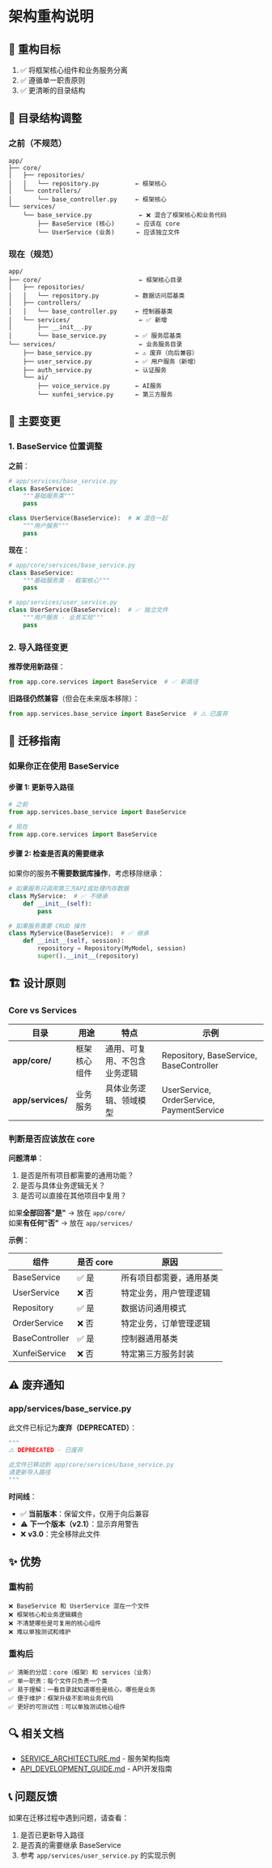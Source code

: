 # 架构重构说明

## 🎯 重构目标

1. ✅ 将框架核心组件和业务服务分离
2. ✅ 遵循单一职责原则
3. ✅ 更清晰的目录结构

## 📁 目录结构调整

### 之前（不规范）

```
app/
├── core/
│   ├── repositories/
│   │   └── repository.py          ← 框架核心
│   └── controllers/
│       └── base_controller.py     ← 框架核心
└── services/
    └── base_service.py             ← ❌ 混合了框架核心和业务代码
        ├── BaseService (核心)      ← 应该在 core
        └── UserService (业务)      ← 应该独立文件
```

### 现在（规范）

```
app/
├── core/                           ← 框架核心目录
│   ├── repositories/
│   │   └── repository.py          ← 数据访问层基类
│   ├── controllers/
│   │   └── base_controller.py     ← 控制器基类
│   └── services/                   ← ✅ 新增
│       ├── __init__.py
│       └── base_service.py        ← ✅ 服务层基类
└── services/                       ← 业务服务目录
    ├── base_service.py            ← ⚠️ 废弃（向后兼容）
    ├── user_service.py            ← ✅ 用户服务（新增）
    ├── auth_service.py            ← 认证服务
    └── ai/
        ├── voice_service.py       ← AI服务
        └── xunfei_service.py      ← 第三方服务
```

## 🔄 主要变更

### 1. BaseService 位置调整

**之前**：
```python
# app/services/base_service.py
class BaseService:
    """基础服务类"""
    pass

class UserService(BaseService):  # ❌ 混在一起
    """用户服务"""
    pass
```

**现在**：
```python
# app/core/services/base_service.py
class BaseService:
    """基础服务类 - 框架核心"""
    pass

# app/services/user_service.py
class UserService(BaseService):  # ✅ 独立文件
    """用户服务 - 业务实现"""
    pass
```

### 2. 导入路径变更

**推荐使用新路径**：
```python
from app.core.services import BaseService  # ✅ 新路径
```

**旧路径仍然兼容**（但会在未来版本移除）：
```python
from app.services.base_service import BaseService  # ⚠️ 已废弃
```

## 📝 迁移指南

### 如果你正在使用 BaseService

#### 步骤 1: 更新导入路径

```python
# 之前
from app.services.base_service import BaseService

# 现在
from app.core.services import BaseService
```

#### 步骤 2: 检查是否真的需要继承

如果你的服务**不需要数据库操作**，考虑移除继承：

```python
# 如果服务只调用第三方API或处理内存数据
class MyService:  # ✅ 不继承
    def __init__(self):
        pass

# 如果服务需要 CRUD 操作
class MyService(BaseService):  # ✅ 继承
    def __init__(self, session):
        repository = Repository(MyModel, session)
        super().__init__(repository)
```

## 🏗️ 设计原则

### Core vs Services

| 目录 | 用途 | 特点 | 示例 |
|------|------|------|------|
| **app/core/** | 框架核心组件 | 通用、可复用、不包含业务逻辑 | Repository, BaseService, BaseController |
| **app/services/** | 业务服务 | 具体业务逻辑、领域模型 | UserService, OrderService, PaymentService |

### 判断是否应该放在 core

**问题清单**：
1. 是否是所有项目都需要的通用功能？
2. 是否与具体业务逻辑无关？
3. 是否可以直接在其他项目中复用？

如果**全部回答"是"** → 放在 `app/core/`  
如果**有任何"否"** → 放在 `app/services/`

**示例**：

| 组件 | 是否 core | 原因 |
|------|-----------|------|
| BaseService | ✅ 是 | 所有项目都需要，通用基类 |
| UserService | ❌ 否 | 特定业务，用户管理逻辑 |
| Repository | ✅ 是 | 数据访问通用模式 |
| OrderService | ❌ 否 | 特定业务，订单管理逻辑 |
| BaseController | ✅ 是 | 控制器通用基类 |
| XunfeiService | ❌ 否 | 特定第三方服务封装 |

## ⚠️ 废弃通知

### app/services/base_service.py

此文件已标记为**废弃（DEPRECATED）**：

```python
"""
⚠️ DEPRECATED - 已废弃

此文件已移动到 app/core/services/base_service.py
请更新导入路径
"""
```

**时间线**：
- ✅ **当前版本**：保留文件，仅用于向后兼容
- ⚠️ **下一个版本（v2.1）**：显示弃用警告
- ❌ **v3.0**：完全移除此文件

## ✨ 优势

### 重构前

```
❌ BaseService 和 UserService 混在一个文件
❌ 框架核心和业务逻辑耦合
❌ 不清楚哪些是可复用的核心组件
❌ 难以单独测试和维护
```

### 重构后

```
✅ 清晰的分层：core（框架）和 services（业务）
✅ 单一职责：每个文件只负责一个类
✅ 易于理解：一看目录就知道哪些是核心，哪些是业务
✅ 便于维护：框架升级不影响业务代码
✅ 更好的可测试性：可以单独测试核心组件
```

## 🔍 相关文档

- [SERVICE_ARCHITECTURE.md](./SERVICE_ARCHITECTURE.md) - 服务架构指南
- [API_DEVELOPMENT_GUIDE.md](./API_DEVELOPMENT_GUIDE.md) - API开发指南

## 📞 问题反馈

如果在迁移过程中遇到问题，请查看：
1. 是否已更新导入路径
2. 是否真的需要继承 BaseService
3. 参考 `app/services/user_service.py` 的实现示例

